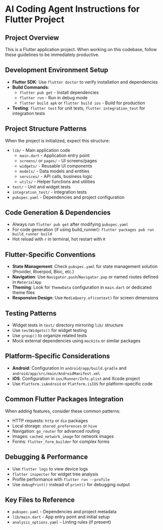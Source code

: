 # AI Coding Agent Instructions for Flutter Project

## Project Overview
This is a Flutter application project. When working on this codebase, follow these guidelines to be immediately productive.

## Development Environment Setup
- **Flutter SDK**: Use `flutter doctor` to verify installation and dependencies
- **Build Commands**: 
  - `flutter pub get` - Install dependencies
  - `flutter run` - Run in debug mode
  - `flutter build apk` or `flutter build ios` - Build for production
- **Testing**: `flutter test` for unit tests, `flutter integration_test` for integration tests

## Project Structure Patterns
When the project is initialized, expect this structure:
- `lib/` - Main application code
  - `main.dart` - Application entry point
  - `screens/` or `pages/` - UI screens/pages
  - `widgets/` - Reusable UI components
  - `models/` - Data models and entities
  - `services/` - API calls, business logic
  - `utils/` - Helper functions and utilities
- `test/` - Unit and widget tests
- `integration_test/` - Integration tests
- `pubspec.yaml` - Dependencies and project configuration

## Code Generation & Dependencies
- Always run `flutter pub get` after modifying `pubspec.yaml`
- For code generation (if using build_runner): `flutter packages pub run build_runner build`
- Hot reload with `r` in terminal, hot restart with `R`

## Flutter-Specific Conventions
- **State Management**: Check `pubspec.yaml` for state management solution (Provider, Riverpod, Bloc, etc.)
- **Navigation**: Use `Navigator.push`/`Navigator.pop` or named routes defined in `MaterialApp`
- **Theming**: Look for `ThemeData` configuration in `main.dart` or dedicated theme files
- **Responsive Design**: Use `MediaQuery.of(context)` for screen dimensions

## Testing Patterns
- Widget tests in `test/` directory mirroring `lib/` structure
- Use `testWidgets()` for widget testing
- Use `group()` to organize related tests
- Mock external dependencies using `mockito` or similar packages

## Platform-Specific Considerations
- **Android**: Configuration in `android/app/build.gradle` and `android/app/src/main/AndroidManifest.xml`
- **iOS**: Configuration in `ios/Runner/Info.plist` and Xcode project
- Use `Platform.isAndroid` or `Platform.isIOS` for platform-specific code

## Common Flutter Packages Integration
When adding features, consider these common patterns:
- HTTP requests: `http` or `dio` packages
- Local storage: `shared_preferences` or `hive`
- Navigation: `go_router` for advanced routing
- Images: `cached_network_image` for network images
- Forms: `flutter_form_builder` for complex forms

## Debugging & Performance
- Use `flutter logs` to view device logs
- `flutter inspector` for widget tree analysis
- Profile performance with `flutter run --profile`
- Use `debugPrint()` instead of `print()` for debugging output

## Key Files to Reference
- `pubspec.yaml` - Dependencies and project metadata
- `lib/main.dart` - App entry point and initial setup
- `analysis_options.yaml` - Linting rules (if present)